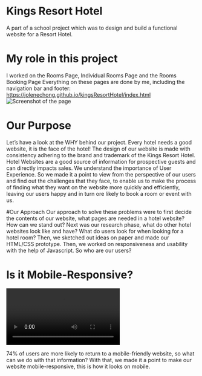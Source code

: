 # Kings Resort Hotel
A part of a school project which was to design and build a functional website for a Resort Hotel.

# My role in this project
I worked on the Rooms Page, Individual Rooms Page and the Rooms Booking Page
Everything on these pages are done by me, including the navigation bar and footer:
<br>https://jolenechong.github.io/kingsResortHotel/index.html
<img src="allimages/KingsResortPage" alt="Screenshot of the page">

# Our Purpose
Let’s have a look at the WHY behind our project. Every hotel needs a good website, it is the face of the hotel! The design of our website is made with consistency adhering to the brand and trademark of the Kings Resort Hotel. Hotel Websites are a good source of information for prospective guests and can directly impacts sales. We understand the importance of User Experience. So we made it a point to view from the perspective of our users and find out the challenges that they face, to enable us to  make the process of finding what they want on the website more quickly and efficiently, leaving our users happy and in turn ore likely to book a room or event with us.

#Our Approach
Our approach to solve these problems were to first decide the contents of our website, what pages are needed in a hotel website? How can we stand out? 
Next was our research phase, what do other hotel websites look like and have? What do users look for when looking for a hotel room? 
Then, we sketched out ideas on paper and made our HTML/CSS prototype. Then, we worked on responsiveness and usability with the help of Javascript. So who are our users?

# Is it Mobile-Responsive?
<video controls>
  <source src="mobileView1.webm" type="video/webm">
Your browser does not support the video tag.
</video>

74% of users are more likely to return to a mobile-friendly website, so what can we do with that information? With that, we made it a point to make our website mobile-responsive, this is how it looks on mobile.

